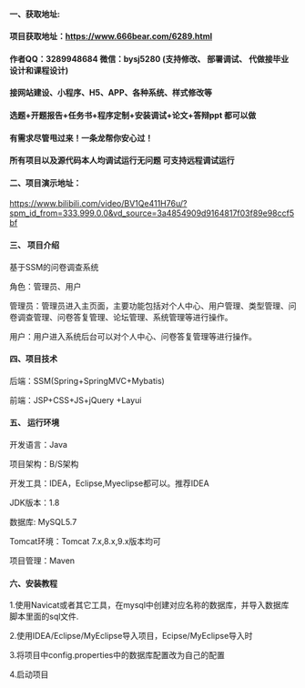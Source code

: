 

#### 一、获取地址:
#### 项目获取地址：https://www.666bear.com/6289.html
#### 作者QQ：3289948684 微信：bysj5280 (支持修改、 部署调试、 代做接毕业设计和课程设计)
#### 接网站建设、小程序、H5、APP、各种系统、样式修改等
#### 选题+开题报告+任务书+程序定制+安装调试+论文+答辩ppt 都可以做
#### 有需求尽管甩过来！一条龙帮你安心过！
#### 所有项目以及源代码本人均调试运行无问题 可支持远程调试运行


#### 二、项目演示地址：

https://www.bilibili.com/video/BV1Qe411H76u/?spm_id_from=333.999.0.0&vd_source=3a4854909d9164817f03f89e98ccf5bf

#### 三、 项目介绍
基于SSM的问卷调查系统

角色：管理员、用户

管理员：管理员进入主页面，主要功能包括对个人中心、用户管理、类型管理、问卷调查管理、问卷答复管理、论坛管理、系统管理等进行操作。

用户：用户进入系统后台可以对个人中心、问卷答复管理等进行操作。

#### 四、项目技术

后端：SSM(Spring+SpringMVC+Mybatis)

前端：JSP+CSS+JS+jQuery +Layui

#### 五、 运行环境
开发语言：Java

项目架构：B/S架构

开发工具：IDEA，Eclipse,Myeclipse都可以。推荐IDEA

JDK版本：1.8

数据库: MySQL5.7

Tomcat环境：Tomcat 7.x,8.x,9.x版本均可

项目管理：Maven



#### 六、安装教程

1.使用Navicat或者其它工具，在mysql中创建对应名称的数据库，并导入数据库脚本里面的sql文件.

2.使用IDEA/Eclipse/MyEclipse导入项目，Ecipse/MyEclipse导入时

3.将项目中config.properties中的数据库配置改为自己的配置

4.启动项目






